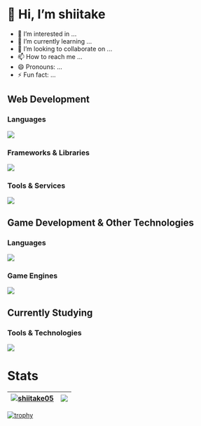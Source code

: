 # 👋 Hi, I’m shiitake
- 👀 I’m interested in ...
- 🌱 I’m currently learning ...
- 💞️ I’m looking to collaborate on ...
- 📫 How to reach me ...
- 😄 Pronouns: ...
- ⚡ Fun fact: ...

## Web Development

### Languages
<img src="https://skillicons.dev/icons?i=html,css,js,ts,php" />

### Frameworks & Libraries
<img src="https://skillicons.dev/icons?i=react,nextjs,tailwind,nodejs" />

### Tools & Services
<img src="https://skillicons.dev/icons?i=git,github,jest,firebase" />

## Game Development & Other Technologies

### Languages
<img src="https://skillicons.dev/icons?i=c,cpp,cs,rust" />

### Game Engines
<img src="https://skillicons.dev/icons?i=unity,unreal" />

## Currently Studying

### Tools & Technologies
<img src="https://skillicons.dev/icons?i=docker,cloudflare,go,mongodb,nestjs,postgres,prisma,py,vitest,p5js" />

# Stats
| <a href="https://github.com/anuraghazra/github-readme-stats"><img align="center" src="https://github-readme-stats.vercel.app/api/top-langs/?username=shiitake05&show_icons=true&include_all_commits=true&locale=en&hide_border=true" alt="shiitake05" /></a> | <a href="https://github.com/anuraghazra/github-readme-stats"><img align="center" src="https://github-readme-stats.vercel.app/api?username=shiitake05&layout=compact&locale=en&hide_border=true" /></a> |
| ------------- | ------------- |

[![trophy](https://github-profile-trophy.vercel.app/?username=shiitake05)](https://github.com/ryo-ma/github-profile-trophy)


<!---
shiitake05/shiitake05 is a ✨ special ✨ repository because its `README.md` (this file) appears on your GitHub profile.
You can click the Preview link to take a look at your changes.
--->
